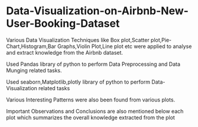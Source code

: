 # Data-Visualization-on-Airbnb-New-User-Booking-Dataset
Various Data Visualization Techniques like Box plot,Scatter plot,Pie-Chart,Histogram,Bar Graphs,Violin Plot,Line plot etc were applied to analyse and extract knowledge from the Airbnb dataset.

Used Pandas library of python to perform Data Preprocessing and Data Munging related tasks.

Used seaborn,Matplotlib,plotly library of python to perform Data-Visualization related tasks

Various Interesting Patterns were also been found from various plots.

Important Observations and Conclusions are also mentioned below each plot which summarizes the overall knowledge extracted from the plot
